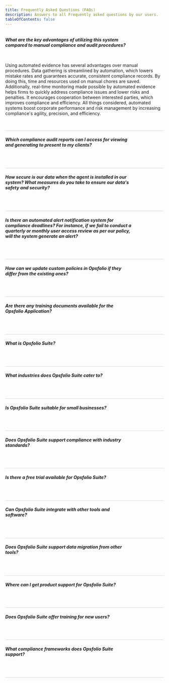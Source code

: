 ```yaml
---
title: Frequently Asked Questions (FAQs)
description: Answers to all Frequently asked questions by our users.
tableOfContents: false
---
```


<style>

summary.faq {
  list-style: none;
  display: flex;
  justify-content: space-between;
  align-items: center;
  padding: 10px 15px;
  font-weight: bold;
}

summary.faq::after {
  content: ' ';
  width: 18px;
  height: 10px;
  background: url('https://uploads.sitepoint.com/wp-content/uploads/2023/10/1697699669arrow.svg') no-repeat;
  background-size: cover;
  transition: 0.2s;
}

.details {
  border-bottom: 1px solid #d3d3d3;
  padding-bottom: 2rem;
}

details[open] > summary.faq::after {
  transform: rotate(180deg);
}

summary.faq {
  padding: 0;
}

summary.faq::-webkit-details-marker {
  display: none;
}

summary.faq h6 {
  display: inline;
  max-width: 80%;
  font-weight: bold;
}

</style>

<details class="details" open>

<summary class="faq">
<h6>What are the key advantages of utilizing this system compared to manual compliance and audit procedures?</h6>
</summary>

<p>Using automated evidence has several advantages over manual procedures. Data gathering is streamlined by automation, which lowers mistake rates and guarantees accurate, consistent compliance records. By doing this, time and resources used on manual chores are saved. Additionally, real-time monitoring made possible by automated evidence helps firms to quickly address compliance issues and lower risks and penalties. It encourages cooperation between interested parties, which improves compliance and efficiency. All things considered, automated systems boost corporate performance and risk management by increasing compliance's agility, precision, and efficiency.</p>

</details>

<details class="details">

<summary class="faq"><h6>Which compliance audit reports can I access for viewing and generating to present to my clients?</h6></summary>

<p>Upon completion of the audit, a comprehensive audit report is generated,
encompassing controls, policies, and evidence along with their respective
statuses. This report can be readily shared with your clients.</p>

</details>

<details class="details">

<summary class="faq"><h6>How secure is our data when the agent is installed in our system? What measures do you take to ensure our data's safety and security?</h6></summary>

<p>Ensuring the security of your data is our paramount concern once our agent is
installed on your system.

We enforce stringent access controls, restricting data access solely to
individuals who require it for operational purposes. Our team regularly
undergoes training on security best practices and protocols, and we continually
update and audit our systems to promptly identify and address any
vulnerabilities.

Moreover, we are proud to announce that we are SOC2 compliant, indicating that
our security practices have been independently verified to meet the rigorous
criteria outlined by the SOC2 framework. This compliance underscores our
dedication to upholding the highest standards of security and confidentiality.</p>

</details>

<details class="details">

<summary class="faq"><h6>Is there an automated alert notification system for compliance deadlines? For instance, if we fail to conduct a quarterly or monthly user access review as per our policy, will the system generate an alert?</h6></summary>

<p>Yes, in our pipeline, we anticipate the introduction of an automated alert
notification system for compliance deadlines in the upcoming release. This
system is tailored to handle situations such as overlooking quarterly or monthly
user access reviews as stipulated by policy. It will promptly dispatch alerts to
designated stakeholders, facilitating timely action and compliance adherence.</p>

</details>

<details class="details">

<summary class="faq"><h6>How can we update custom policies in Opsfolio if they differ from the existing ones?</h6></summary>

<p>In Opsfolio, you have the flexibility to update or include custom policies
tailored to your organization's specific needs.</p>

</details>

<details class="details">

<summary class="faq"><h6>Are there any training documents available for the Opsfolio Application?</h6></summary>

<p>Yes, training documents for the Opsfolio Application are readily available.
These documents serve as comprehensive guides to familiarize users with the
application's functionalities, features, and best practices. Whether you're a
beginner looking to navigate the basics or an advanced user seeking to optimize
your workflow, Opsfolio's training documents offer step-by-step instructions,
tutorials, and troubleshooting tips.</p>

</details>

<details class="details">

<summary class="faq"><h6>What is Opsfolio Suite?</h6></summary>

<p>Opsfolio Suite is a comprehensive privacy and security compliance solution featuring a suite of command-line interface (CLI) and web-based tools. It provides baseline policy content and a range of agents that gather evidence to ensure compliance with various standards.</p>

</details>

<details class="details">

<summary class="faq"><h6>What industries does Opsfolio Suite cater to?</h6></summary>

<p>Opsfolio Suite caters to industries with safety-critical and regulated software engineering requirements, including healthcare (HIPAA privacy), medical device manufacturing (FDA SaMD and 510(k)), and any sector needing stringent compliance with privacy and security regulations.</p>

</details>

<details class="details">

<summary class="faq"><h6>Is Opsfolio Suite suitable for small businesses?</h6></summary>

<p>Yes, Opsfolio Suite is designed to help small and medium-sized project and product teams achieve compliance with various industry standards.</p>

</details>

<details class="details">

<summary class="faq"><h6>Does Opsfolio Suite support compliance with industry standards?</h6></summary>

<p>Yes, the Opsfolio Suite helps organizations comply with standards like SOC 2, FedRAMP, HITRUST, HIPAA, and more.</p>

</details>

<details class="details">

<summary class="faq"><h6>Is there a free trial available for Opsfolio Suite?</h6></summary>

<p>Please connect with our team through our <a href="https://discord.gg/UeXrg49V">Discord channel</a> for more details.</p>

</details>

<details class="details">

<summary class="faq"><h6>Can Opsfolio Suite integrate with other tools and software?</h6></summary>

<p>Yes, Opsfolio Suite is designed to integrate with various tools and software to enhance its functionality and streamline compliance processes.</p>

</details>

<details class="details">

<summary class="faq"><h6>Does Opsfolio Suite support data migration from other tools?</h6></summary>

<p>Opsfolio Suite offers support for migrating data from other compliance tools. For assistance with data migration, please reach out to our team through our <a href="https://discord.gg/UeXrg49V">Discord channel</a>.</p>

</details>

<details class="details">

<summary class="faq"><h6>Where can I get product support for Opsfolio Suite?</h6></summary>

<p>Product support for Opsfolio Suite is available through our <a href="https://discord.gg/UeXrg49V">Discord channel</a>.</p>

</details>

<details class="details">

<summary class="faq"><h6>Does Opsfolio Suite offer training for new users?</h6></summary>

<p>Yes, Opsfolio Suite provides training for new users to help them get started and fully utilize the suite's features. Please join us through our <a href="https://discord.gg/UeXrg49V">Discord channel</a>.</p>

</details>

<details class="details">

<summary class="faq"><h6>What compliance frameworks does Opsfolio Suite support?</h6></summary>

<p>The Opsfolio Suite supports a wide range of compliance frameworks, including SOC 2, FedRAMP, HITRUST, and more.</p>

</details>